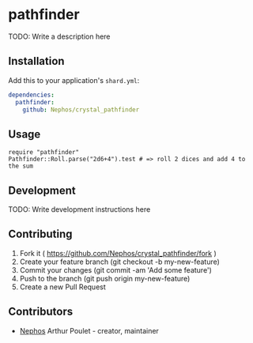 # pathfinder

TODO: Write a description here

## Installation


Add this to your application's `shard.yml`:

```yaml
dependencies:
  pathfinder:
    github: Nephos/crystal_pathfinder
```


## Usage


```crystal
require "pathfinder"
Pathfinder::Roll.parse("2d6+4").test # => roll 2 dices and add 4 to the sum
```


## Development

TODO: Write development instructions here

## Contributing

1. Fork it ( https://github.com/Nephos/crystal_pathfinder/fork )
2. Create your feature branch (git checkout -b my-new-feature)
3. Commit your changes (git commit -am 'Add some feature')
4. Push to the branch (git push origin my-new-feature)
5. Create a new Pull Request

## Contributors

- [Nephos](https://github.com/Nephos) Arthur Poulet - creator, maintainer
